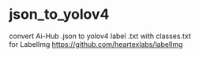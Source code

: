 # json_to_yolov4
convert Ai-Hub .json to yolov4 label .txt with classes.txt
<br> for LabelImg https://github.com/heartexlabs/labelImg
